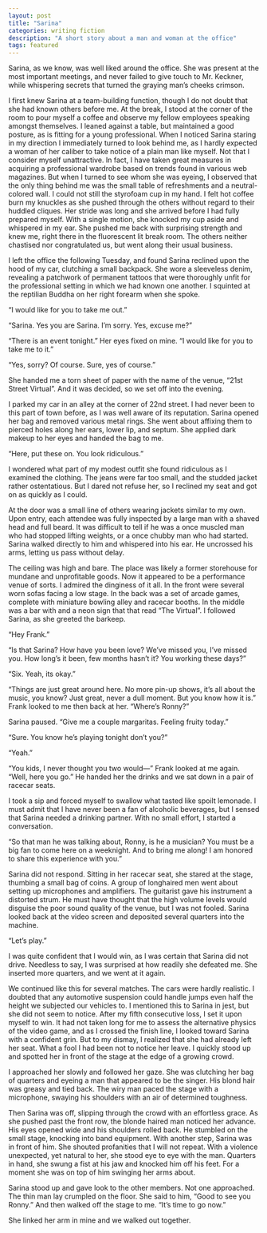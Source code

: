 ```yaml
---
layout: post
title: "Sarina"
categories: writing fiction
description: "A short story about a man and woman at the office"
tags: featured
---
```


Sarina, as we know, was well liked around the office. She was present at the most important meetings, and never failed to give touch to Mr. Keckner, while whispering secrets that turned the graying man’s cheeks crimson.

I first knew Sarina at a team-building function, though I do not doubt that she had known others before me. At the break, I stood at the corner of the room to pour myself a coffee and observe my fellow employees speaking amongst themselves. I leaned against a table, but maintained a good posture, as is fitting for a young professional. When I noticed Sarina staring in my direction I immediately turned to look behind me, as I hardly expected a woman of her caliber to take notice of a plain man like myself. Not that I consider myself unattractive. In fact, I have taken great measures in acquiring a professional wardrobe based on trends found in various web magazines. But when I turned to see whom she was eyeing, I observed that the only thing behind me was the small table of refreshments and a neutral-colored wall. I could not still the styrofoam cup in my hand. I felt hot coffee burn my knuckles as she pushed through the others without regard to their huddled cliques. Her stride was long and she arrived before I had fully prepared myself. With a single motion, she knocked my cup aside and whispered in my ear. She pushed me back with surprising strength and knew me, right there in the fluorescent lit break room. The others neither chastised nor congratulated us, but went along their usual business.

I left the office the following Tuesday, and found Sarina reclined upon the hood of my car, clutching a small backpack. She wore a sleeveless denim, revealing a patchwork of permanent tattoos that were thoroughly unfit for the professional setting in which we had known one another. I squinted at the reptilian Buddha on her right forearm when she spoke.

“I would like for you to take me out.”

“Sarina. Yes you are Sarina. I’m sorry. Yes, excuse me?”

“There is an event tonight.” Her eyes fixed on mine. “I would like for you to take me to it.”

“Yes, sorry? Of course. Sure, yes of course.”

She handed me a torn sheet of paper with the name of the venue, “21st Street Virtual”. And it was decided, so we set
off into the evening.

I parked my car in an alley at the corner of 22nd street. I had never been to this part of town before, as I was well aware of its reputation. Sarina opened her bag and removed various metal rings. She went about affixing them to pierced holes along her ears, lower lip, and septum. She applied dark makeup to her eyes and handed the bag to me.

“Here, put these on. You look ridiculous.”

I wondered what part of my modest outfit she found ridiculous as I examined the clothing. The jeans were far too small, and the studded jacket rather ostentatious. But I dared not refuse her, so I reclined my seat and got on as quickly as I could.

At the door was a small line of others wearing jackets similar to my own. Upon entry, each attendee was fully inspected by a large man with a shaved head and full beard. It was difficult to tell if he was a once muscled man who had stopped lifting weights, or a once chubby man who had started. Sarina walked directly to him and whispered into his ear. He uncrossed his arms, letting us pass without delay.

The ceiling was high and bare. The place was likely a former storehouse for mundane and unprofitable goods. Now it appeared to be a performance venue of sorts. I admired the dinginess of it all. In the front were several worn sofas facing a low stage. In the back was a set of arcade games, complete with miniature bowling alley and racecar booths.
In the middle was a bar with and a neon sign that that read “The Virtual”. I followed Sarina, as she greeted the barkeep.

“Hey Frank.”

“Is that Sarina? How have you been love? We’ve missed you, I’ve missed you. How long’s it been, few months hasn’t it?
You working these days?”

“Six. Yeah, its okay.”

“Things are just great around here. No more pin-up shows, it’s all about the music, you know? Just great, never a dull moment. But you know how it is.” Frank looked to me then back at her. “Where’s Ronny?”

Sarina paused. “Give me a couple margaritas. Feeling fruity today.”

“Sure. You know he’s playing tonight don’t you?”

“Yeah.”

“You kids, I never thought you two would—” Frank looked at me again. “Well, here you go.” He handed her the drinks and we sat down in a pair of racecar seats.

I took a sip and forced myself to swallow what tasted like spoilt lemonade. I must admit that I have never been a fan of alcoholic beverages, but I sensed that Sarina needed a drinking partner. With no small effort, I started a conversation.

“So that man he was talking about, Ronny, is he a musician? You must be a big fan to come here on a weeknight. And to bring me along! I am honored to share this experience with you.”

Sarina did not respond. Sitting in her racecar seat, she stared at the stage, thumbing a small bag of coins. A group of longhaired men went about setting up microphones and amplifiers. The guitarist gave his instrument a distorted strum. He must have thought that the high volume levels would disguise the poor sound quality of the venue, but I was not fooled. Sarina looked back at the video screen and deposited several quarters into the machine.

“Let’s play.”

I was quite confident that I would win, as I was certain that Sarina did not drive. Needless to say, I was surprised at how readily she defeated me. She inserted more quarters, and we went at it again.

We continued like this for several matches. The cars were hardly realistic. I doubted that any automotive suspension could handle jumps even half the height we subjected our vehicles to. I mentioned this to Sarina in jest, but she did not seem to notice. After my fifth consecutive loss, I set it upon myself to win. It had not taken long for me to assess the alternative physics of the video game, and as I crossed the finish line, I looked toward Sarina with a confident grin. But to my dismay, I realized that she had already left her seat. What a fool I had been not to notice her leave. I quickly stood up and spotted her in front of the stage at the edge of a growing crowd.

I approached her slowly and followed her gaze. She was clutching her bag of quarters and eyeing a man that appeared to be the singer. His blond hair was greasy and tied back. The wiry man paced the stage with a microphone, swaying his shoulders with an air of determined toughness.

Then Sarina was off, slipping through the crowd with an effortless grace. As she pushed past the front row, the blonde haired man noticed her advance. His eyes opened wide and his shoulders rolled back. He stumbled on the small stage, knocking into band equipment. With another step, Sarina was in front of him. She shouted profanities that I will not repeat. With a violence unexpected, yet natural to her, she stood eye to eye with the man. Quarters in hand, she swung a fist at his jaw and knocked him off his feet. For a moment she was on top of him swinging her arms about.

Sarina stood up and gave look to the other members. Not one approached. The thin man lay crumpled on the floor. She said to him, “Good to see you Ronny.” And then walked off the stage to me. “It’s time to go now.”

She linked her arm in mine and we walked out together.
